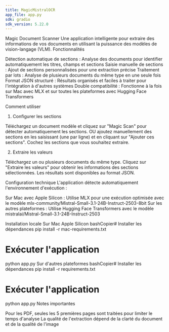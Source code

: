 ```yaml
---
title: MagicMistralOCR
app_file: app.py
sdk: gradio
sdk_version: 5.22.0
---
```

Magic Document Scanner
Une application intelligente pour extraire des informations de vos documents en utilisant la puissance des modèles de vision-langage (VLM).
Fonctionnalités

Détection automatique de sections : Analyse des documents pour identifier automatiquement les titres, champs et sections
Saisie manuelle de sections : Ajout de sections personnalisées pour une extraction précise
Traitement par lots : Analyse de plusieurs documents du même type en une seule fois
Format JSON structuré : Résultats organisés et faciles à traiter pour l'intégration à d'autres systèmes
Double compatibilité : Fonctionne à la fois sur Mac avec MLX et sur toutes les plateformes avec Hugging Face Transformers

Comment utiliser
1. Configurer les sections

Téléchargez un document modèle et cliquez sur "Magic Scan" pour détecter automatiquement les sections.
OU ajoutez manuellement des sections en les saisissant (une par ligne) et en cliquant sur "Ajouter ces sections".
Cochez les sections que vous souhaitez extraire.

2. Extraire les valeurs

Téléchargez un ou plusieurs documents du même type.
Cliquez sur "Extraire les valeurs" pour obtenir les informations des sections sélectionnées.
Les résultats sont disponibles au format JSON.

Configuration technique
L'application détecte automatiquement l'environnement d'exécution :

Sur Mac avec Apple Silicon : Utilise MLX pour une exécution optimisée avec le modèle mlx-community/Mistral-Small-3.1-24B-Instruct-2503-8bit
Sur les autres plateformes : Utilise Hugging Face Transformers avec le modèle mistralai/Mistral-Small-3.1-24B-Instruct-2503

Installation locale
Sur Mac Apple Silicon
bashCopier# Installer les dépendances
pip install -r mac-requirements.txt

# Exécuter l'application
python app.py
Sur d'autres plateformes
bashCopier# Installer les dépendances
pip install -r requirements.txt

# Exécuter l'application
python app.py
Notes importantes

Pour les PDF, seules les 5 premières pages sont traitées pour limiter le temps d'analyse
La qualité de l'extraction dépend de la clarté du document et de la qualité de l'image